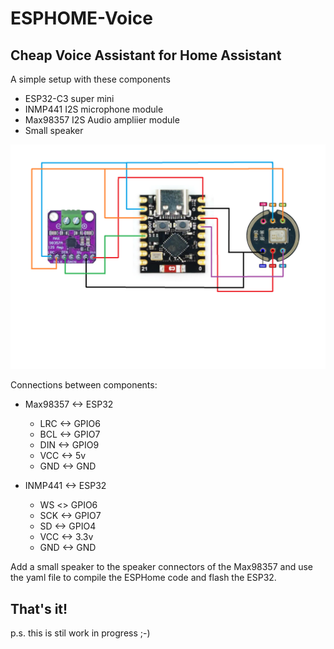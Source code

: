 # ESPHOME-Voice

## Cheap Voice Assistant for Home Assistant
A simple setup with these components
- ESP32-C3 super mini
- INMP441 I2S microphone module
- Max98357 I2S Audio ampliier module
- Small speaker 

![Layout](esp32-voice.png)

Connections between components:
- Max98357 <-> ESP32
  - LRC <-> GPIO6
  - BCL <-> GPIO7
  - DIN <-> GPIO9
  - VCC <-> 5v
  - GND <-> GND
 
- INMP441 <-> ESP32
  - WS <> GPIO6
  - SCK <-> GPIO7
  - SD <-> GPIO4
  - VCC <-> 3.3v
  - GND <-> GND
 
Add a small speaker to the speaker connectors of the Max98357 and use the yaml file to compile the ESPHome code and flash the ESP32.

## That's it!

p.s. this is stil work in progress ;-)
